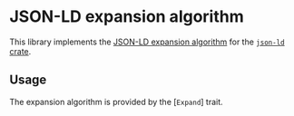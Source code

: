 # JSON-LD expansion algorithm

This library implements the [JSON-LD expansion algorithm](https://www.w3.org/TR/json-ld-api/#expansion-algorithms)
for the [`json-ld` crate](https://crates.io/crates/json-ld).

## Usage

The expansion algorithm is provided by the [`Expand`] trait.
